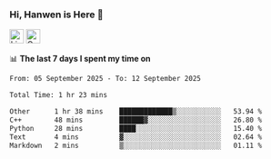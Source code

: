 ### Hi, Hanwen is Here 👋
<p>
	<a href="https://www.linkedin.com/in/liu-hanwen/"><img src="https://img.shields.io/badge/@hanwen-0A66C2?style=flat&logo=LinkedIn&logoColor=white" alt="Linkedin"  height="25px"/></a> 
	<a href="https://scholar.google.com/citations?user=HDF0su0AAAAJ"><img src="https://img.shields.io/badge/scholar-4385FE.svg?&style=plastic&logo=google-scholar&logoColor=white" alt="Google Scholar" height="25px"> </a>
</p>

📊 **The last 7 days I spent my time on** 
<!--START_SECTION:waka-->

```txt
From: 05 September 2025 - To: 12 September 2025

Total Time: 1 hr 23 mins

Other      1 hr 38 mins    █████████████▒░░░░░░░░░░░   53.94 %
C++        48 mins         ██████▓░░░░░░░░░░░░░░░░░░   26.80 %
Python     28 mins         ████░░░░░░░░░░░░░░░░░░░░░   15.40 %
Text       4 mins          ▓░░░░░░░░░░░░░░░░░░░░░░░░   02.64 %
Markdown   2 mins          ▒░░░░░░░░░░░░░░░░░░░░░░░░   01.11 %
```

<!--END_SECTION:waka-->


<!--
**david990917/david990917** is a ✨ _special_ ✨ repository because its `README.md` (this file) appears on your GitHub profile.

Here are some ideas to get you started:

- 🔭 I’m currently working on ...
- 🌱 I’m currently learning ...
- 👯 I’m looking to collaborate on ...
- 🤔 I’m looking for help with ...
- 💬 Ask me about ...
- 📫 How to reach me: ...
- 😄 Pronouns: ...
- ⚡ Fun fact: ...
-->
